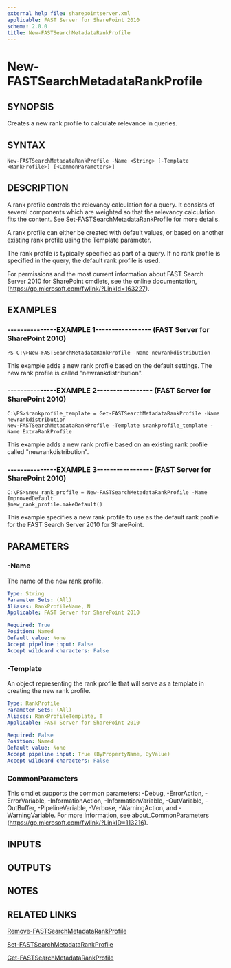 ```yaml
---
external help file: sharepointserver.xml
applicable: FAST Server for SharePoint 2010
schema: 2.0.0
title: New-FASTSearchMetadataRankProfile
---
```


# New-FASTSearchMetadataRankProfile

## SYNOPSIS
Creates a new rank profile to calculate relevance in queries.

## SYNTAX

```
New-FASTSearchMetadataRankProfile -Name <String> [-Template <RankProfile>] [<CommonParameters>]
```

## DESCRIPTION
A rank profile controls the relevancy calculation for a query.
It consists of several components which are weighted so that the relevancy calculation fits the content.
See Set-FASTSearchMetadataRankProfile for more details.

A rank profile can either be created with default values, or based on another existing rank profile using the Template parameter.

The rank profile is typically specified as part of a query.
If no rank profile is specified in the query, the default rank profile is used.

For permissions and the most current information about FAST Search Server 2010 for SharePoint cmdlets, see the online documentation, (https://go.microsoft.com/fwlink/?LinkId=163227).

## EXAMPLES

### ---------------EXAMPLE 1----------------- (FAST Server for SharePoint 2010)
```
PS C:\>New-FASTSearchMetadataRankProfile -Name newrankdistribution
```

This example adds a new rank profile based on the default settings.
The new rank profile is called "newrankdistribution".

### ---------------EXAMPLE 2----------------- (FAST Server for SharePoint 2010)
```
C:\PS>$rankprofile_template = Get-FASTSearchMetadataRankProfile -Name newrankdistribution
New-FASTSearchMetadataRankProfile -Template $rankprofile_template -Name ExtraRankProfile
```

This example adds a new rank profile based on an existing rank profile called "newrankdistribution".

### ---------------EXAMPLE 3----------------- (FAST Server for SharePoint 2010)
```
C:\PS>$new_rank_profile = New-FASTSearchMetadataRankProfile -Name ImprovedDefault
$new_rank_profile.makeDefault()
```

This example specifies a new rank profile to use as the default rank profile for the FAST Search Server 2010 for SharePoint.

## PARAMETERS

### -Name
The name of the new rank profile.

```yaml
Type: String
Parameter Sets: (All)
Aliases: RankProfileName, N
Applicable: FAST Server for SharePoint 2010

Required: True
Position: Named
Default value: None
Accept pipeline input: False
Accept wildcard characters: False
```

### -Template
An object representing the rank profile that will serve as a template in creating the new rank profile.

```yaml
Type: RankProfile
Parameter Sets: (All)
Aliases: RankProfileTemplate, T
Applicable: FAST Server for SharePoint 2010

Required: False
Position: Named
Default value: None
Accept pipeline input: True (ByPropertyName, ByValue)
Accept wildcard characters: False
```

### CommonParameters
This cmdlet supports the common parameters: -Debug, -ErrorAction, -ErrorVariable, -InformationAction, -InformationVariable, -OutVariable, -OutBuffer, -PipelineVariable, -Verbose, -WarningAction, and -WarningVariable. For more information, see about_CommonParameters (https://go.microsoft.com/fwlink/?LinkID=113216).

## INPUTS

## OUTPUTS

## NOTES

## RELATED LINKS

[Remove-FASTSearchMetadataRankProfile](Remove-FASTSearchMetadataRankProfile.md)

[Set-FASTSearchMetadataRankProfile](Set-FASTSearchMetadataRankProfile.md)

[Get-FASTSearchMetadataRankProfile](Get-FASTSearchMetadataRankProfile.md)

